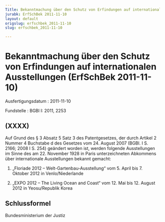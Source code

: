 ```yaml
---
Title: Bekanntmachung über den Schutz von Erfindungen auf internationalen Ausstellungen
jurabk: ErfSchBek 2011-11-10
layout: default
origslug: erfschbek_2011-11-10
slug: erfschbek_2011-11-10

---
```


# Bekanntmachung über den Schutz von Erfindungen auf internationalen Ausstellungen (ErfSchBek 2011-11-10)

Ausfertigungsdatum
:   2011-11-10

Fundstelle
:   BGBl I: 2011, 2253

## (XXXX)

Auf Grund des § 3 Absatz 5 Satz 3 des Patentgesetzes, der durch
Artikel 2 Nummer 4 Buchstabe d des Gesetzes vom 24. August 2007 (BGBl.
I S. 2166; 2008 I S. 254) geändert worden ist, werden folgende
Ausstellungen im Sinne des am 22. November 1928 in Paris
unterzeichneten Abkommens über internationale Ausstellungen bekannt
gemacht:

1.  „Floriade 2012 – Welt-Gartenbau-Ausstellung“
    vom 5. April bis 7. Oktober 2012 in Venlo/Niederlande


2.  „EXPO 2012 – The Living Ocean and Coast“
    vom 12. Mai bis 12. August 2012 in Yeosu/Republik Korea

## Schlussformel

Bundesministerium der Justiz


